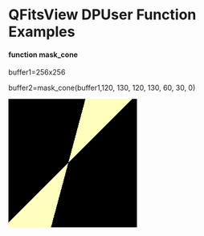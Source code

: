# QFitsView DPUser Function Examples

#### function mask_cone

buffer1=256x256

buffer2=mask_cone(buffer1,120, 130, 120, 130, 60, 30, 0)

<img src="QFitsView DPUser Function Examples.assets/image-20201015190617184.png" alt="image-20201015190617184" style="zoom:50%;" />
